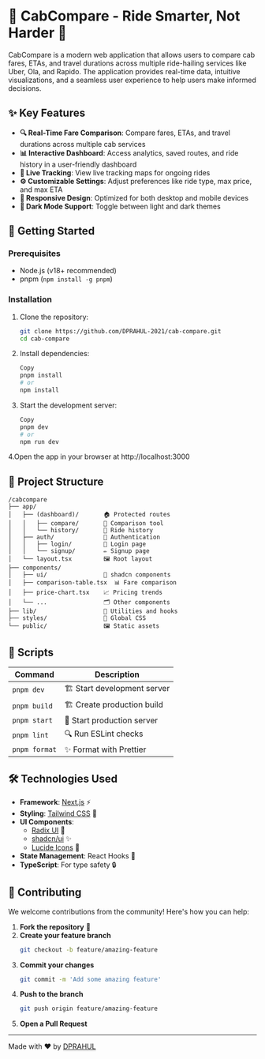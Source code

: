 # 🚖 CabCompare - Ride Smarter, Not Harder 💨

CabCompare is a modern web application that allows users to compare cab fares, ETAs, and travel durations across multiple ride-hailing services like Uber, Ola, and Rapido. The application provides real-time data, intuitive visualizations, and a seamless user experience to help users make informed decisions.

## ✨ Key Features

- **🔍 Real-Time Fare Comparison**: Compare fares, ETAs, and travel durations across multiple cab services
- **📊 Interactive Dashboard**: Access analytics, saved routes, and ride history in a user-friendly dashboard
- **📍 Live Tracking**: View live tracking maps for ongoing rides
- **⚙️ Customizable Settings**: Adjust preferences like ride type, max price, and max ETA
- **📱 Responsive Design**: Optimized for both desktop and mobile devices
- **🌙 Dark Mode Support**: Toggle between light and dark themes

## 🚀 Getting Started

### Prerequisites
- Node.js (v18+ recommended)
- pnpm (`npm install -g pnpm`)

### Installation
1. Clone the repository:
   ```bash
   git clone https://github.com/DPRAHUL-2021/cab-compare.git
   cd cab-compare
2. Install dependencies:

   ```bash
   Copy
   pnpm install
   # or
   npm install

3. Start the development server:

   ```bash
   Copy
   pnpm dev
   # or
   npm run dev

4.Open the app in your browser at http://localhost:3000

## 📂 Project Structure

```
/cabcompare
├── app/
│   ├── (dashboard)/       🏠 Protected routes
│   │   ├── compare/       🔄 Comparison tool
│   │   └── history/       📜 Ride history
│   ├── auth/              🔐 Authentication
│   │   ├── login/         🔑 Login page
│   │   └── signup/        ✏️ Signup page
│   └── layout.tsx         🖼️ Root layout
├── components/
│   ├── ui/                🧩 shadcn components
│   ├── comparison-table.tsx  📊 Fare comparison
│   ├── price-chart.tsx    📈 Pricing trends
│   └── ...                🗂️ Other components
├── lib/                   🧰 Utilities and hooks
├── styles/                🎨 Global CSS
└── public/                🖼️ Static assets
```

## 📜 Scripts

| Command | Description |
|---------|-------------|
| `pnpm dev` | 🏗️ Start development server |
| `pnpm build` | 🏗️ Create production build |
| `pnpm start` | 🚀 Start production server |
| `pnpm lint` | 🔍 Run ESLint checks |
| `pnpm format` | ✨ Format with Prettier |

## 🛠️ Technologies Used

- **Framework**: [Next.js](https://nextjs.org/) ⚡
- **Styling**: [Tailwind CSS](https://tailwindcss.com/) 🎨
- **UI Components**:
  - [Radix UI](https://www.radix-ui.com/) 🧩
  - [shadcn/ui](https://ui.shadcn.com/) ✨
  - [Lucide Icons](https://lucide.dev/) 🔣
- **State Management**: React Hooks 🧠
- **TypeScript**: For type safety 🔒

## 🤝 Contributing

We welcome contributions from the community! Here's how you can help:

1. **Fork the repository** 🍴
2. **Create your feature branch**  
   ```bash
   git checkout -b feature/amazing-feature
3. **Commit your changes**
   ```bash
   git commit -m 'Add some amazing feature'
4. **Push to the branch**
   ```bash
   git push origin feature/amazing-feature
5. **Open a Pull Request**

---

Made with ❤️ by [DPRAHUL](https://github.com/DPRAHUL-2021)
